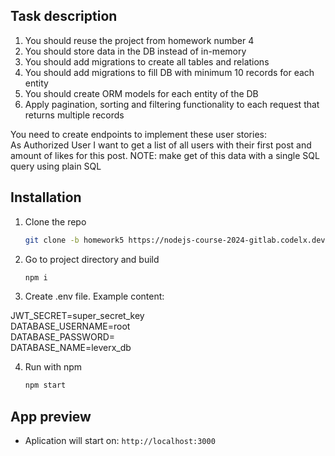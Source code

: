 ## Task description  

1. You should reuse the project from homework number 4    
2. You should store data in the DB instead of in-memory    
3. You should add migrations to create all tables and relations     
4. You should add migrations to fill DB with minimum 10 records for each entity     
5. You should create ORM models for each entity of the DB     
6. Apply pagination, sorting and filtering functionality to each request that returns multiple records     

You need to create endpoints to implement these user stories:    
As Authorized User I want to get a list of all users with their first post and amount of likes for this post. NOTE: make get of this data with a single SQL query using plain SQL     
  

## Installation    

1. Clone the repo
   
   ```sh
   git clone -b homework5 https://nodejs-course-2024-gitlab.codelx.dev/nodejs-courses-2024-georgia/kamil-piskorz.git
   ```   
2. Go to project directory and build  
     
   ```sh
   npm i
   ```
3. Create .env file. Example content:   

JWT_SECRET=super_secret_key    
DATABASE_USERNAME=root     
DATABASE_PASSWORD=     
DATABASE_NAME=leverx_db     

4. Run with npm
     
   ```sh
   npm start
   ```
## App preview   

* Aplication will start on: `http://localhost:3000`